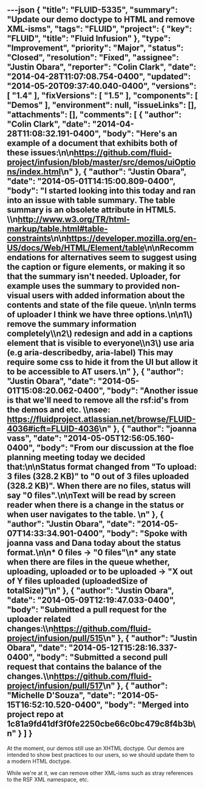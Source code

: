 ---json
{
  "title": "FLUID-5335",
  "summary": "Update our demo doctype to HTML and remove XML-isms",
  "tags": "FLUID",
  "project": {
    "key": "FLUID",
    "title": "Fluid Infusion"
  },
  "type": "Improvement",
  "priority": "Major",
  "status": "Closed",
  "resolution": "Fixed",
  "assignee": "Justin Obara",
  "reporter": "Colin Clark",
  "date": "2014-04-28T11:07:08.754-0400",
  "updated": "2014-05-20T09:37:40.040-0400",
  "versions": [
    "1.4"
  ],
  "fixVersions": [
    "1.5"
  ],
  "components": [
    "Demos"
  ],
  "environment": null,
  "issueLinks": [],
  "attachments": [],
  "comments": [
    {
      "author": "Colin Clark",
      "date": "2014-04-28T11:08:32.191-0400",
      "body": "Here's an example of a document that exhibits both of these issues:\n\n<https://github.com/fluid-project/infusion/blob/master/src/demos/uiOptions/index.html>\n"
    },
    {
      "author": "Justin Obara",
      "date": "2014-05-01T14:15:00.809-0400",
      "body": "I started looking into this today and ran into an issue with table summary. The table summary is an obsolete attribute in HTML5. \\\n<http://www.w3.org/TR/html-markup/table.html#table-constraints>\n\n<https://developer.mozilla.org/en-US/docs/Web/HTML/Element/table>\n\nRecommendations for alternatives seem to suggest using the caption or figure elements, or making it so that the summary isn't needed. Uploader, for example uses the summary to provided non-visual users with added information about the contents and state of the file queue.&#x20;\n\nIn terms of uploader I think we have three options.\n\n1\\) remove the summary information completely\\\n2\\) redesign and add in a captions element that is visible to everyone\\\n3\\) use aria (e.g aria-describedby, aria-label) This may require some css to hide it from the UI but allow it to be accessible to AT users.\n"
    },
    {
      "author": "Justin Obara",
      "date": "2014-05-01T15:08:20.062-0400",
      "body": "Another issue is that we'll need to remove all the rsf:id's from the demos and etc. \\\nsee: <https://fluidproject.atlassian.net/browse/FLUID-4036#icft=FLUID-4036>\n"
    },
    {
      "author": "joanna vass",
      "date": "2014-05-05T12:56:05.160-0400",
      "body": "From our discussion at the floe planning meeting today we decided that:\n\nStatus format changed from \"To upload: 3 files (328.2 KB)\" to \"0 out of 3 files uploaded (328.2 KB)\". When there are no files, status will say \"0 files\".\n\nText will be read by screen reader when there is a change in the status or when user navigates to the table.&#x20;\n"
    },
    {
      "author": "Justin Obara",
      "date": "2014-05-07T14:33:34.901-0400",
      "body": "Spoke with joanna vass  and Dana today about the status format.\n\n* 0 files -> \"0 files\"\n* any state when there are files in the queue whether, uploading, uploaded or to be uploaded -> \"X out of Y files uploaded (uploadedSize of totalSize)\"\n"
    },
    {
      "author": "Justin Obara",
      "date": "2014-05-09T12:19:47.033-0400",
      "body": "Submitted a pull request for the uploader related changes:\\\n<https://github.com/fluid-project/infusion/pull/515>\n"
    },
    {
      "author": "Justin Obara",
      "date": "2014-05-12T15:28:16.337-0400",
      "body": "Submitted a second pull request that contains the balance of the changes.\\\n<https://github.com/fluid-project/infusion/pull/517>\n"
    },
    {
      "author": "Michelle D'Souza",
      "date": "2014-05-15T16:52:10.520-0400",
      "body": "Merged into project repo at 1c81a9fd41df3f0fe2250cbe66c0bc479c8f4b3b\n"
    }
  ]
}
---
At the moment, our demos still use an XHTML doctype. Our demos are intended to show best practices to our users, so we should update them to a modern HTML doctype.

While we're at it, we can remove other XML-isms such as stray references to the RSF XML namespace, etc.

        